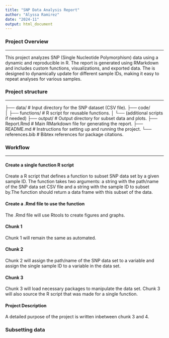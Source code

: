 ```yaml
---
title: "SNP Data Analysis Report"
author: "Alyssa Ramirez"
date: "2024-11"
output: html_document
---
```


### Project Overview
---
This project analyzes SNP (Single Nucleotide Polymorphism) data using a dynamic
and reproducible  in R. The report is generated using RMarkdown and includes 
custom functions, visualizations, and exported data. The  is designed to 
dynamically update for different sample IDs, making it easy to repeat analyses
for various samples.

### Project structure
---
├── data/                  # Input directory for the SNP dataset (CSV file).
├── code/                  
│   ├── functions/         # R script for reusable functions.
│   └── (additional scripts if needed)
├── output/                # Output directory for subset data and plots.
├── Report.Rmd             # Main RMarkdown file for generating the report.
├── README.md              # Instructions for setting up and running the project.
└── references.bib         # Bibtex references for package citations.

### Workflow
---
#### Create a single function R script
Create a R script that defines a function to subset SNP data set by a given 
sample ID. The function takes two arguments: a string with the path/name of the
SNP data set CSV file and a string with the sample ID to subset by.The function 
should return a data frame with this subset of the data.

#### Create a .Rmd file to use the function
The .Rmd file will use Rtools to create figures and graphs. 

#### Chunk 1
Chunk 1 will remain the same as automated. 

#### Chunk 2
Chunk 2 will assign the path/name of the SNP data set to a variable and assign 
the single sample ID to a variable in the data set.

#### Chunk 3
Chunk 3 will load necessary packages to manipulate the data set. Chunk 3 will 
also source the R script that was made for a single function.

#### Project Description
A detailed purpose of the project is written inbetween chunk 3 and 4.

### Subsetting data

